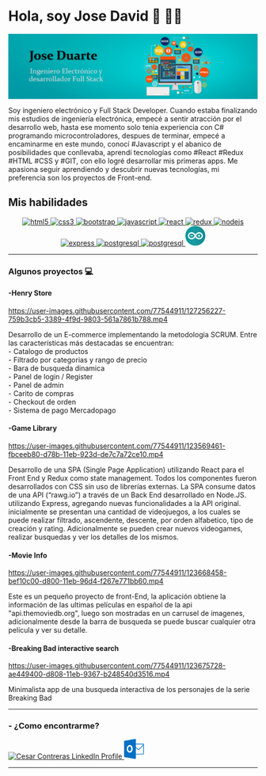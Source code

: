 # Hola, soy Jose David 👋 👨‍💻

    
   <img src="https://github.com/jdavidduart/jdavidduart/blob/main/images/banner.PNG" alt="Banner" align="center">     
<p>
Soy ingeniero electrónico y Full Stack Developer. Cuando estaba finalizando mis estudios de ingeniería electrónica, empecé a sentir atracción por el desarrollo web, hasta ese momento solo tenia experiencia con C# programando microcontroladores, despues de terminar, empecé a encaminarme en este mundo, conocí #Javascript y el abanico de posibilidades que conllevaba, aprendí tecnologías como #React #Redux #HTML #CSS y #GIT, con ello logré desarrollar mis primeras apps. Me apasiona seguir aprendiendo y descubrir nuevas tecnologías, mi preferencia son los proyectos de Front-end.

</p>

## Mis habilidades
<p width='40%' height="100%"align="center"> 
   <a href="https://www.w3.org/html/" target="_blank"> <img src="https://icongr.am/devicon/html5-original-wordmark.svg?size=40&color=currentColor" alt="html5"             width="40" height="40"/> </a>   
   <a href="https://www.w3schools.com/css/" target="_blank"> <img src="https://icongr.am/devicon/css3-original-wordmark.svg?size=40&color=currentColor" alt="css3"         width="40" height="40"/> </a>
   <a href="https://getbootstrap.com" target="_blank"> <img src="https://icongr.am/devicon/bootstrap-plain-wordmark.svg?size=40&color=currentColor" alt="bootstrap"             width="40" height="40"/> </a>    
   <a href="https://developer.mozilla.org/en-US/docs/Web/JavaScript" target="_blank">
      <img src="https://icongr.am/devicon/javascript-original.svg?size=40&color=currentColor" alt="javascript" width="40" height="40"/> </a>
   <a href="https://reactjs.org/" target="_blank"> <img src="https://icongr.am/devicon/react-original.svg?size=40&color=currentColor" alt="react"                 width="40" height="40"/> </a>
    <a href="https://es.redux.js.org/" target="_blank"> <img src="https://cdn.icon-icons.com/icons2/2415/PNG/512/redux_original_logo_icon_146365.png" alt="redux" width="40" height="40"/> 
    </a>
   <a href="https://nodejs.org" target="_blank"> <img src="https://icongr.am/devicon/nodejs-original-wordmark.svg?size=40&color=currentColor" alt="nodejs" width="40" height="40"/> </a>
   <a href="https://expressjs.com" target="_blank"> <img src="https://icongr.am/devicon/express-original-wordmark.svg?size=40&color=2ec539" alt="express"  width="40" height="40"/> </a>
   <a href="https://www.postgresql.org" target="_blank"> <img src="https://icongr.am/devicon/postgresql-original-wordmark.svg?size=40&color=2ec539"  alt="postgresql" width="40" height="40"/> </a>
   <a href="https://sequelize.org" target="_blank"> <img src="https://icongr.am/devicon/sequelize-original.svg?size=40&color=2ec539" alt="postgresql" width="40"               height="40"/> </a>
   <img src="https://github.com/jdavidduart/jdavidduart/blob/main/images/arduino.png" alt="Arduino" width="40" height="40">  
 </p>

  
  
  
******
### Algunos proyectos :computer:

#### -Henry Store

https://user-images.githubusercontent.com/77544911/127256227-759b3cb5-3389-4f9d-9803-561a7861b788.mp4

<div align="start">
Desarrollo de un E-commerce implementando la metodologia SCRUM. Entre las características más destacadas se encuentran:<br>
- Catalogo de productos<br>
- Filtrado por categorias y rango de precio<br>
- Bara de busqueda dinamica<br>
- Panel de login / Register<br>
- Panel de admin<br>
- Carito de compras<br>
- Checkout de orden<br>
- Sistema de pago Mercadopago<br>
</div>

#### -Game Library

https://user-images.githubusercontent.com/77544911/123569461-fbceeb80-d78b-11eb-923d-de7c7a72ce10.mp4

<p>
Desarrollo de una SPA (Single Page Application) utilizando React para el Front End y Redux como state management. Todos los componentes fueron desarrollados con CSS sin uso de librerías externas.
La SPA consume datos de una API (“rawg.io”) a través de un Back End desarrollado en Node.JS. utilizando Express, agregando nuevas funcionalidades a la API original. inicialmente se presentan una cantidad de videojuegos, a los cuales se puede realizar filtrado, ascendente, descente, por orden alfabetico, tipo de creación y rating. Adicionalmente se pueden crear nuevos videogames, realizar busquedas y ver los detalles de los mismos.
</p>



#### -Movie Info

https://user-images.githubusercontent.com/77544911/123668458-bef10c00-d800-11eb-96d4-f267e771bb60.mp4

<p>
Este es un pequeño proyecto de front-End, la aplicación obtiene la información de las ultimas películas en español de la api "api.themoviedb.org", luego son mostradas en un carrusel de imagenes, adicionalmente desde la barra de busqueda se puede buscar cualquier otra película y ver su detalle.
</p>
    


#### -Breaking Bad interactive search

https://user-images.githubusercontent.com/77544911/123675728-ae449400-d808-11eb-9367-b248540d3516.mp4

<p>
Minimalista app de una busqueda interactiva de los personajes de la serie Breaking Bad
</p>

******
### - ¿Como encontrarme?
   <p>
      <a href="https://www.linkedin.com/in/jose-david-duarte/">
         <img src="https://www.vectorlogo.zone/logos/linkedin/linkedin-icon.svg" alt="Cesar Contreras LinkedIn Profile" height="40" width="40">
      </a>   
      <a align='right' href="mailto:jdavidduart@gmail.com">
         <img alt="Email" src="https://github.com/jdavidduart/jdavidduart/blob/main/images/Microsoft_Outlook_2013-2019_logo.svg.png?raw=true" height="40" width="40"/>
      </a>  
   </p>
   
   
  ******
